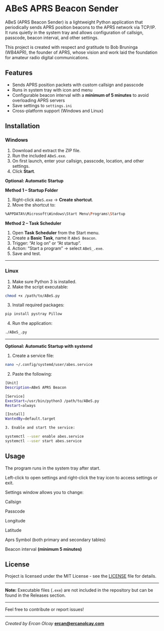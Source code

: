 # ABeS APRS Beacon Sender

ABeS (APRS Beacon Sender) is a lightweight Python application that periodically sends APRS position beacons to the APRS network via TCP/IP. It runs quietly in the system tray and allows configuration of callsign, passcode, beacon interval, and other settings.

This project is created with respect and gratitude to Bob Bruninga (WB4APR), the founder of APRS, whose vision and work laid the foundation for amateur radio digital communications.

## Features

- Sends APRS position packets with custom callsign and passcode  
- Runs in system tray with icon and menu  
- Configurable beacon interval with a **minimum of 5 minutes** to avoid overloading APRS servers  
- Save settings to `settings.ini`  
- Cross-platform support (Windows and Linux)

## Installation

### Windows
1. Download and extract the ZIP file.
2. Run the included `ABeS.exe`.
3. On first launch, enter your callsign, passcode, location, and other settings.
4. Click **Start**.

**Optional: Automatic Startup**

**Method 1 – Startup Folder**
1. Right-click `ABeS.exe` → **Create shortcut**.
2. Move the shortcut to:
```bash
%APPDATA%\Microsoft\Windows\Start Menu\Programs\Startup
```
**Method 2 – Task Scheduler**
1. Open **Task Scheduler** from the Start menu.
2. Create a **Basic Task**, name it `ABeS Beacon`.
3. Trigger: “At log on” or “At startup”.
4. Action: “Start a program” → select `ABeS_.exe`.
5. Save and test.
---
### Linux
1. Make sure Python 3 is installed.
2. Make the script executable:
```bash
chmod +x /path/to/ABeS.py
```
3. Install required packages:

```bash
pip install pystray Pillow
```
4. Run the application:
```bash
./ABeS_.py
```
---
**Optional: Automatic Startup with systemd**

1. Create a service file:

```bash
nano ~/.config/systemd/user/abes.service
```
2. Paste the following:

```bash
[Unit]
Description=ABeS APRS Beacon

[Service]
ExecStart=/usr/bin/python3 /path/to/ABeS.py
Restart=always

[Install]
WantedBy=default.target

3. Enable and start the service:
```
```bash
systemctl --user enable abes.service
systemctl --user start abes.service
```
## Usage 

The program runs in the system tray after start.

Left-click to open settings and right-click the tray icon to access settings or exit.

Settings window allows you to change:

Callsign

Passcode

Longitude

Latitude

Aprs Symbol (both primary and secondary tables)

Beacon interval **(minimum 5 minutes)**

## License

Project is licensed under the MIT License - see the [LICENSE](LICENSE) file for details.

---

**Note:** Executable files (`.exe`) are not included in the repository but can be found in the Releases section.

---

Feel free to contribute or report issues!

---

*Created by Ercan Olcay*
**ercan@ercanolcay.com**
